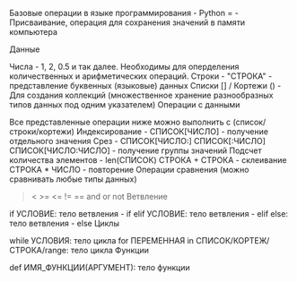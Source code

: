 Базовые операции в языке программирования - Python
= - Присваивание, операция для сохранения значений в памяти компьютера

Данные

Числа - 1, 2, 0.5 и так далее. Необходимы для оперделения количественных и арифметических операций.
Строки - "СТРОКА" - представление буквенных (языковые) данных
Списки [] / Кортежи () - Для создания коллекций (множественное хранение разнообразных типов данных под одним указателем)
Операции с данными

Все представленные операции ниже можно выполнить с (список/строки/кортежи)
Индексирование - СПИСОК[ЧИСЛО] - получение отдельного значения
Срез - СПИСОК[ЧИСЛО:] СПИСОК[:ЧИСЛО] СПИСОК[ЧИСЛО:ЧИСЛО] - получение группы значений
Подсчет количества элементов - len(СПИСОК)
СТРОКА + СТРОКА - склеивание
СТРОКА * ЧИСЛО - повторение
Операции сравнения (можно сравнивать любые типы данных)

> < >= <= != ==
and or not
Ветвление

if УСЛОВИЕ:
  тело ветвления - if
elif УСЛОВИЕ:
  тело ветвления - elif
else:
  тело ветвления - else
Циклы

while УСЛОВИЯ:
  тело цикла
for ПЕРЕМЕННАЯ in СПИСОК/КОРТЕЖ/СТРОКА/range:
  тело цикла
Функции

def ИМЯ_ФУНКЦИИ(АРГУМЕНТ):
  тело функции
